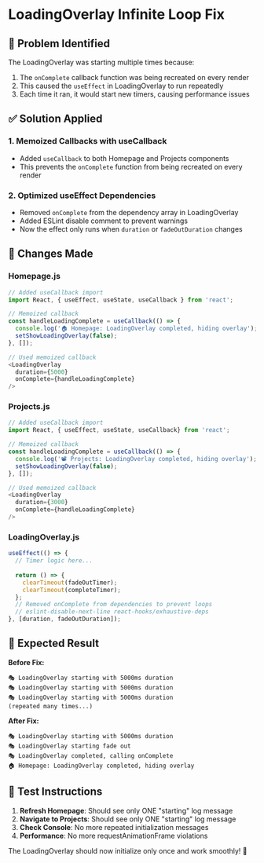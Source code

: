 # LoadingOverlay Infinite Loop Fix

## 🐛 Problem Identified
The LoadingOverlay was starting multiple times because:
1. The `onComplete` callback function was being recreated on every render
2. This caused the `useEffect` in LoadingOverlay to run repeatedly 
3. Each time it ran, it would start new timers, causing performance issues

## ✅ Solution Applied

### 1. **Memoized Callbacks with useCallback**
- Added `useCallback` to both Homepage and Projects components
- This prevents the `onComplete` function from being recreated on every render

### 2. **Optimized useEffect Dependencies**
- Removed `onComplete` from the dependency array in LoadingOverlay
- Added ESLint disable comment to prevent warnings
- Now the effect only runs when `duration` or `fadeOutDuration` changes

## 🔧 Changes Made

### Homepage.js
```javascript
// Added useCallback import
import React, { useEffect, useState, useCallback } from 'react';

// Memoized callback
const handleLoadingComplete = useCallback(() => {
  console.log('🏠 Homepage: LoadingOverlay completed, hiding overlay');
  setShowLoadingOverlay(false);
}, []);

// Used memoized callback
<LoadingOverlay 
  duration={5000}
  onComplete={handleLoadingComplete}
/>
```

### Projects.js
```javascript
// Added useCallback import  
import React, { useEffect, useState, useCallback} from 'react';

// Memoized callback
const handleLoadingComplete = useCallback(() => {
  console.log('📽️ Projects: LoadingOverlay completed, hiding overlay');
  setShowLoadingOverlay(false);
}, []);

// Used memoized callback
<LoadingOverlay 
  duration={3000}
  onComplete={handleLoadingComplete}
/>
```

### LoadingOverlay.js
```javascript
useEffect(() => {
  // Timer logic here...
  
  return () => {
    clearTimeout(fadeOutTimer);
    clearTimeout(completeTimer);
  };
  // Removed onComplete from dependencies to prevent loops
  // eslint-disable-next-line react-hooks/exhaustive-deps
}, [duration, fadeOutDuration]);
```

## 🚀 Expected Result

**Before Fix:**
```
🎭 LoadingOverlay starting with 5000ms duration
🎭 LoadingOverlay starting with 5000ms duration  
🎭 LoadingOverlay starting with 5000ms duration
(repeated many times...)
```

**After Fix:**
```
🎭 LoadingOverlay starting with 5000ms duration
🎭 LoadingOverlay starting fade out
🎭 LoadingOverlay completed, calling onComplete
🏠 Homepage: LoadingOverlay completed, hiding overlay
```

## 🧪 Test Instructions

1. **Refresh Homepage**: Should see only ONE "starting" log message
2. **Navigate to Projects**: Should see only ONE "starting" log message  
3. **Check Console**: No more repeated initialization messages
4. **Performance**: No more requestAnimationFrame violations

The LoadingOverlay should now initialize only once and work smoothly! 🎉

